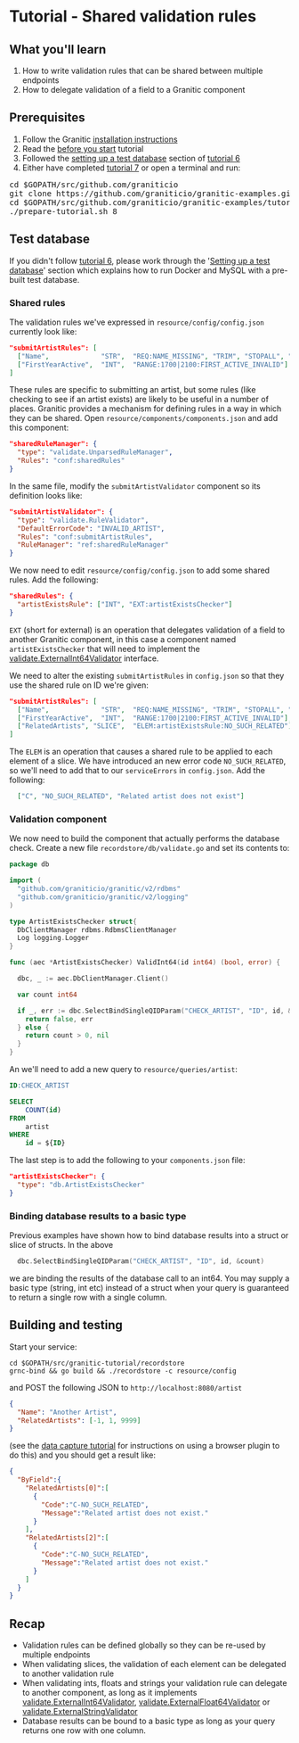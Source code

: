 # Tutorial - Shared validation rules 

## What you'll learn

1. How to write validation rules that can be shared between multiple endpoints
1. How to delegate validation of a field to a Granitic component

## Prerequisites

 1. Follow the Granitic [installation instructions](https://github.com/graniticio/granitic/v2/blob/master/doc/installation.md)
 1. Read the [before you start](000-before-you-start.md) tutorial
 1. Followed the [setting up a test database](006-database-read.md) section of [tutorial 6](006-database-read.md)
 1. Either have completed [tutorial 7](007-database-write.md) or open a terminal and run:
 
<pre>
cd $GOPATH/src/github.com/graniticio
git clone https://github.com/graniticio/granitic-examples.git
cd $GOPATH/src/github.com/graniticio/granitic-examples/tutorial
./prepare-tutorial.sh 8
</pre>


## Test database

If you didn't follow [tutorial 6](006-database-read.md), please work through the '[Setting up a test database](006-database-read.md)'
section which explains how to run Docker and MySQL with a pre-built test database.

### Shared rules

The validation rules we've expressed in <code>resource/config/config.json</code> currently look like:

```json
"submitArtistRules": [
  ["Name",             "STR",  "REQ:NAME_MISSING", "TRIM", "STOPALL", "LEN:5-50:NAME_BAD_LENGTH", "BREAK", "REG:^[A-Z]| +$:NAME_BAD_CONTENT"],
  ["FirstYearActive",  "INT",  "RANGE:1700|2100:FIRST_ACTIVE_INVALID"]
]
```

These rules are specific to submitting an artist, but some rules (like checking to see if an artist exists) are likely to 
be useful in a number of places. Granitic provides a mechanism for defining rules in a way in which they can be shared. Open 
<code>resource/components/components.json</code> and add this component:

```json
"sharedRuleManager": {
  "type": "validate.UnparsedRuleManager",
  "Rules": "conf:sharedRules"
}
```

In the same file, modify the <code>submitArtistValidator</code> component so its definition looks like:

```json
"submitArtistValidator": {
  "type": "validate.RuleValidator",
  "DefaultErrorCode": "INVALID_ARTIST",
  "Rules": "conf:submitArtistRules",
  "RuleManager": "ref:sharedRuleManager"
}
```

We now need to edit <code>resource/config/config.json</code> to add some shared rules. Add the following:

```json
"sharedRules": {
  "artistExistsRule": ["INT", "EXT:artistExistsChecker"]
}
```

<code>EXT</code> (short for external) is an operation that delegates validation of a field to another Granitic component, in this case
a component named <code>artistExistsChecker</code> that will need to implement the [validate.ExternalInt64Validator](https://godoc.org/github.com/graniticio/granitic/validate#ExternalInt64Validator)
interface.

We need to alter the existing <code>submitArtistRules</code> in <code>config.json</code> so that they use the shared rule on ID we're given:

```json
"submitArtistRules": [
  ["Name",             "STR",  "REQ:NAME_MISSING", "TRIM", "STOPALL", "LEN:5-50:NAME_BAD_LENGTH", "BREAK", "REG:^[A-Z]| +$:NAME_BAD_CONTENT"],
  ["FirstYearActive",  "INT",  "RANGE:1700|2100:FIRST_ACTIVE_INVALID"],
  ["RelatedArtists", "SLICE",  "ELEM:artistExistsRule:NO_SUCH_RELATED"]
]
```

The <code>ELEM</code> is an operation that causes a shared rule to be applied to each element of a slice. We have introduced an new error code
<code>NO_SUCH_RELATED</code>, so we'll need to add that to our <code>serviceErrors</code> in <code>config.json</code>. Add the following:

```json
  ["C", "NO_SUCH_RELATED", "Related artist does not exist"]
```

### Validation component

We now need to build the component that actually performs the database check. Create a new file <code>recordstore/db/validate.go</code> and set its contents to:

```go
package db

import (
  "github.com/graniticio/granitic/v2/rdbms"
  "github.com/graniticio/granitic/v2/logging"
)

type ArtistExistsChecker struct{
  DbClientManager rdbms.RdbmsClientManager
  Log logging.Logger
}

func (aec *ArtistExistsChecker) ValidInt64(id int64) (bool, error) {

  dbc, _ := aec.DbClientManager.Client()

  var count int64

  if _, err := dbc.SelectBindSingleQIDParam("CHECK_ARTIST", "ID", id, &count); err != nil {
    return false, err
  } else {
    return count > 0, nil
  }
}
```

An we'll need to add a new query to <code>resource/queries/artist</code>:

```sql
ID:CHECK_ARTIST

SELECT
    COUNT(id)
FROM
    artist
WHERE
    id = ${ID}
```

The last step is to add the following to your <code>components.json</code> file:

```json
"artistExistsChecker": {
  "type": "db.ArtistExistsChecker"
}
```

### Binding database results to a basic type

Previous examples have shown how to bind database results into a struct or slice of structs. In the above

```go
  dbc.SelectBindSingleQIDParam("CHECK_ARTIST", "ID", id, &count)
```

we are binding the results of the database call to an int64. You may supply a basic type (string, int etc) instead of a
struct when your query is guaranteed to return a single row with a single column.

## Building and testing

Start your service:

```
cd $GOPATH/src/granitic-tutorial/recordstore
grnc-bind && go build && ./recordstore -c resource/config
```

and POST the following JSON to <code>http://localhost:8080/artist</code>

```json
{
  "Name": "Another Artist",
  "RelatedArtists": [-1, 1, 9999]
}
```

(see the [data capture tutorial](004-data-capture.md) for instructions on using a browser plugin to do this) and you should
get a result like:

```json
{
  "ByField":{
    "RelatedArtists[0]":[
      {
        "Code":"C-NO_SUCH_RELATED",
        "Message":"Related artist does not exist."
      }
    ],
    "RelatedArtists[2]":[
      {
        "Code":"C-NO_SUCH_RELATED",
        "Message":"Related artist does not exist."
      }
    ]
  }
}
```


## Recap

 * Validation rules can be defined globally so they can be re-used by multiple endpoints
 * When validating slices, the validation of each element can be delegated to another validation rule
 * When validating ints, floats and strings your validation rule can delegate to another component, as long as it implements
 [validate.ExternalInt64Validator](https://godoc.org/github.com/graniticio/granitic/validate#ExternalInt64Validator), [validate.ExternalFloat64Validator](https://godoc.org/github.com/graniticio/granitic/validate#ExternalFloat64Validator)
  or [validate.ExternalStringValidator](https://godoc.org/github.com/graniticio/granitic/validate#ExternalStringValidator)
 * Database results can be bound to a basic type as long as your query returns one row with one column.
 